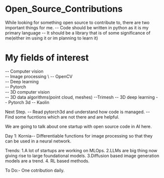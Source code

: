 # Open_Source_Contributions

While looking for something open source to contribute to, there are two important things for me. 
-- Code should be written in python as it is my primary language
-- It should be a library that is of some significance of me(either im using it or im planning to learn it)

# My fields of interest 
-- Computer vision
\
		-- Image processing
\ 
		-- OpenCV
\
	-- Deep learning
\
		-- Pytorch
\
-- 3D computer vision
\
	-- 3D data algorithms(point cloud, meshes)
		--Trimesh
	-- 3D deep learning
		-- Pytorch 3d
		-- Kaolin

Next Step.
	-- Read pytorch3d and understand how code is managed.
	-- Find some fucntions which are not there and are helpful.


We are going to talk about one startup with open source code in AI here.

Day 1: Kornia-- Differentiable functions for image processing so that they can be used in a neural network.

Trends: 
1.A lot of startups are working on MLOps.
2.LLMs are big thing now giving rise to large foundational models.
3.Diffusion based image generation models are a trend.
4. RL based methods.

To Do:- One cotribution daily.


